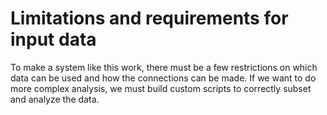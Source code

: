 # Limitations and requirements for input data

To make a system like this work, there must be a few restrictions on which data can be used and how the connections can be made.
If we want to do more complex analysis, we must build custom scripts to correctly subset and analyze the data.
